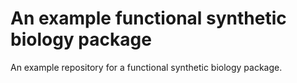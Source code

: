 # An example functional synthetic biology package
An example repository for a functional synthetic biology package.
